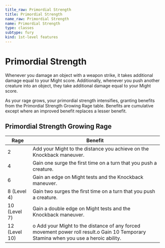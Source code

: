 ```yaml
---
title_raw: Primordial Strength
title: Primordial Strength
name_raw: Primordial Strength
name: Primordial Strength
type: classes
subtype: fury
kind: 1st-level features
---
```


# Primordial Strength

Whenever you damage an object with a weapon strike, it takes additional damage equal to your Might score. Additionally, whenever you push another creature into an object, they take additional damage equal to your Might score.

As your rage grows, your primordial strength intensifies, granting benefits from the Primordial Strength Growing Rage table. Benefits are cumulative except where an improved benefit replaces a lesser benefit.

## Primordial Strength Growing Rage

| Rage          | Benefit                                                                                                                              |
| ------------- | ------------------------------------------------------------------------------------------------------------------------------------ |
| 2             | Add your Might to the distance you achieve on the Knockback maneuver.                                                                |
| 4             | Gain one surge the first time on a turn that you push a creature.                                                                    |
| 6             | Gain an edge on Might tests and the Knockback maneuver.                                                                              |
| 8 (Level 4)   | Gain two surges the first time on a turn that you push a creature.                                                                   |
| 10 (Level 7)  | Gain a double edge on Might tests and the Knockback maneuver.                                                                        |
| 12 (Level 10) | o Add your Might to the distance of any forced movement power roll result.o Gain 10 Temporary Stamina when you use a heroic ability. |
